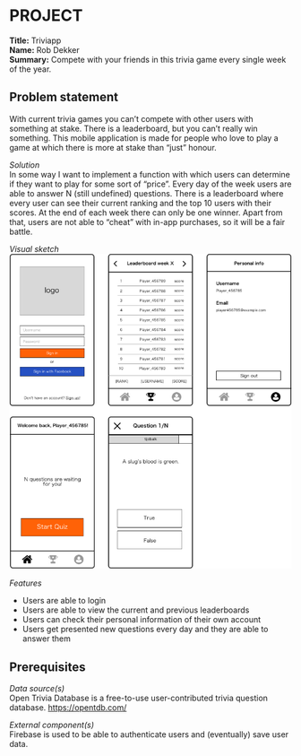 # PROJECT

**Title:** Triviapp  
**Name:** Rob Dekker  
**Summary:** Compete with your friends in this trivia game every single week of the year.  


## Problem statement
With current trivia games you can’t compete with other users with something at stake. There is a leaderboard, but you can’t really win something. This mobile application is made for people who love to play a game at which there is more at stake than “just” honour.

*Solution*  
In some way I want to implement a function with which users can determine if they want to play for some sort of “price”. Every day of the week users are able to answer N (still undefined) questions. There is a leaderboard where every user can see their current ranking and the top 10 users with their scores. At the end of each week there can only be one winner. Apart from that, users are not able to “cheat” with in-app purchases, so it will be a fair battle.


*Visual sketch*  
![alt text](https://github.com/robdekker/triviapp/blob/master/doc/Project%20sketch.png)

*Features*  
* Users are able to login
* Users are able to view the current and previous leaderboards
* Users can check their personal information of their own account
* Users get presented new questions every day and they are able to answer them


## Prerequisites

*Data source(s)*  
Open Trivia Database is a free-to-use user-contributed trivia question database. https://opentdb.com/ 

*External component(s)*  
Firebase is used to be able to authenticate users and (eventually) save user data.

